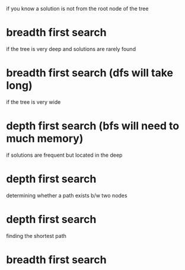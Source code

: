 if you know a solution is not from the root node of the tree 
# breadth first search 

if the tree is very deep and solutions are rarely found
# breadth first search (dfs will take long)

if the tree is very wide
# depth first search (bfs will need to much memory)

if solutions are frequent but located in the deep
# depth first search

determining whether a path exists b/w two nodes 
# depth first search

finding the shortest path 
# breadth first search


